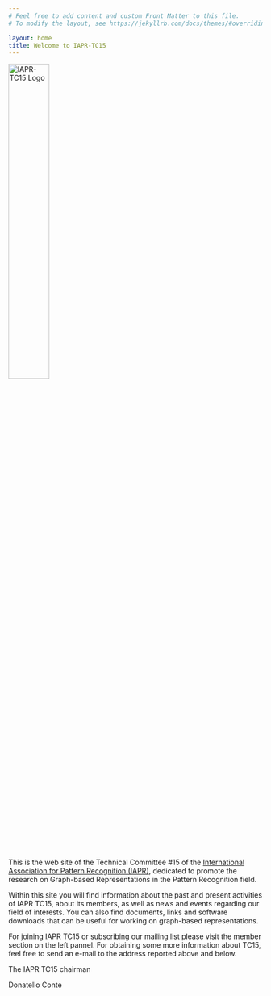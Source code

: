 ```yaml
---
# Feel free to add content and custom Front Matter to this file.
# To modify the layout, see https://jekyllrb.com/docs/themes/#overriding-theme-defaults

layout: home
title: Welcome to IAPR-TC15
---
```


<img src="{{site.baseurl}}/media/iapr-logo.jpeg" align="center" width="40%" alt="IAPR-TC15 Logo">

This is the web site of the Technical Committee #15 of the [International Association for Pattern Recognition (IAPR)](http://www.iapr.org/), dedicated to promote the research on Graph-based Representations in the Pattern Recognition field.

Within this site you will find information about the past and present activities of IAPR TC15, about its members, as well as news and events regarding our field of interests. You can also find documents, links and software downloads that can be useful for working on graph-based representations.

For joining IAPR TC15 or subscribing our mailing list please visit the member section on the left pannel. For obtaining some more information about TC15, feel free to send an e-mail to the address reported above and below.

The IAPR TC15 chairman

Donatello Conte

